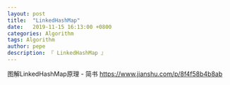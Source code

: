 ```yaml
---
layout: post
title:  "LinkedHashMap"
date:   2019-11-15 16:13:00 +0800
categories: Algorithm
tags: Algorithm
author: pepe
description: 『 LinkedHashMap 』
---
```




图解LinkedHashMap原理 - 简书
https://www.jianshu.com/p/8f4f58b4b8ab
